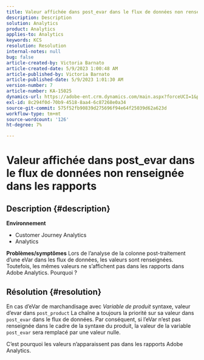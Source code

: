 ```yaml
---
title: Valeur affichée dans post_evar dans le flux de données non renseignée dans les rapports
description: Description
solution: Analytics
product: Analytics
applies-to: Analytics
keywords: KCS
resolution: Resolution
internal-notes: null
bug: false
article-created-by: Victoria Barnato
article-created-date: 5/9/2023 1:00:48 AM
article-published-by: Victoria Barnato
article-published-date: 5/9/2023 1:01:30 AM
version-number: 7
article-number: KA-15025
dynamics-url: https://adobe-ent.crm.dynamics.com/main.aspx?forceUCI=1&pagetype=entityrecord&etn=knowledgearticle&id=c9f3ecec-04ee-ed11-8849-6045bd0065b6
exl-id: 8c294f0d-70b9-4518-8aa4-6c87268e0a34
source-git-commit: 575f52fb90839d275696f94e64f25039d62a623d
workflow-type: tm+mt
source-wordcount: '126'
ht-degree: 7%

---
```


# Valeur affichée dans post_evar dans le flux de données non renseignée dans les rapports

## Description {#description}

<b>Environnement</b>
- Customer Journey Analytics
- Analytics



<b>Problèmes/symptômes</b>
Lors de l’analyse de la colonne post-traitement d’une eVar dans les flux de données, les valeurs sont renseignées. Toutefois, les mêmes valeurs ne s’affichent pas dans les rapports dans Adobe Analytics. Pourquoi ?






## Résolution {#resolution}


En cas d’eVar de marchandisage avec *Variable de produit* syntaxe, valeur d’evar dans `post_product` La chaîne a toujours la priorité sur sa valeur dans `post_evar` dans le flux de données. Par conséquent, si l’eVar n’est pas renseignée dans le cadre de la syntaxe du produit, la valeur de la variable `post_evar` sera remplacé par une valeur nulle.

C’est pourquoi les valeurs n’apparaissent pas dans les rapports Adobe Analytics.
